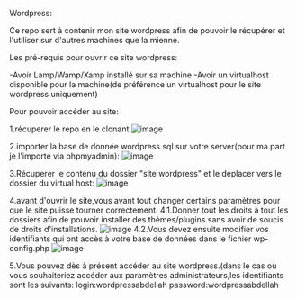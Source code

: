 Wordpress:

Ce repo sert à contenir mon site wordpress afin de pouvoir le récupérer et l'utiliser sur d'autres machines que la mienne.

Les pré-requis pour ouvrir ce site wordpress:

-Avoir Lamp/Wamp/Xamp installé sur sa machine
-Avoir un virtualhost disponible pour la machine(de préférence un virtualhost pour le site wordpress uniquement)

Pour pouvoir accéder au site:

1.récuperer le repo en le clonant 
![image](https://user-images.githubusercontent.com/74027695/122775740-be112500-d2aa-11eb-8949-ad8911d3bc4e.png)

2.importer la base de donnée wordpress.sql sur votre server(pour ma part je l'importe via phpmyadmin):
![image](https://user-images.githubusercontent.com/74027695/122775933-ed279680-d2aa-11eb-8648-819bb4ce3ec8.png)

3.Récuperer le contenu du dossier "site wordpress" et le deplacer vers le dossier du virtual host:
![image](https://user-images.githubusercontent.com/74027695/122776295-4394d500-d2ab-11eb-90ab-a93b68900159.png)

4.avant d'ouvrir le site,vous avant tout changer certains paramètres pour que le site puisse tourner correctement.
4.1.Donner tout les droits à tout les dossiers afin de pouvoir installer des thèmes/plugins sans avoir de soucis de droits d'installations.
![image](https://user-images.githubusercontent.com/74027695/122776677-9a9aaa00-d2ab-11eb-821f-7f4bdbe98189.png)
4.2.Vous devez ensuite modifier vos identifiants qui ont accès à votre base de données dans le fichier wp-config.php
![image](https://user-images.githubusercontent.com/74027695/122777236-214f8700-d2ac-11eb-89bf-49fe9b654008.png)

5.Vous pouvez dès à présent accéder au site wordpress.(dans le cas où vous souhaiteriez accéder aux paramètres administrateurs,les identifiants sont les suivants:
login:wordpressabdellah
password:wordpressabdellah

